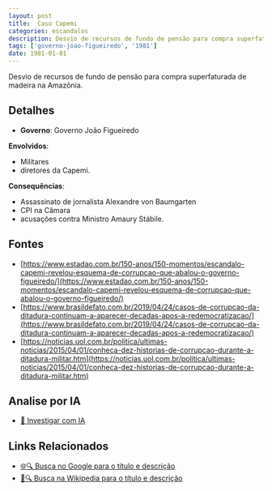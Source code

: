 ```yaml
---
layout: post
title:  Caso Capemi
categories: escandalos
description: Desvio de recursos de fundo de pensão para compra superfaturada de madeira na Amazônia.
tags: ['governo-joao-figueiredo', '1981']
date: 1981-01-01
---
```


Desvio de recursos de fundo de pensão para compra superfaturada de madeira na Amazônia.

## Detalhes
- **Governo**: Governo João Figueiredo

**Envolvidos**:
- Militares
- diretores da Capemi.


**Consequências**:
- Assassinato de jornalista Alexandre von Baumgarten
- CPI na Câmara
- acusações contra Ministro Amaury Stábile.


## Fontes
- [https://www.estadao.com.br/150-anos/150-momentos/escandalo-capemi-revelou-esquema-de-corrupcao-que-abalou-o-governo-figueiredo/](https://www.estadao.com.br/150-anos/150-momentos/escandalo-capemi-revelou-esquema-de-corrupcao-que-abalou-o-governo-figueiredo/)
- [https://www.brasildefato.com.br/2019/04/24/casos-de-corrupcao-da-ditadura-continuam-a-aparecer-decadas-apos-a-redemocratizacao/](https://www.brasildefato.com.br/2019/04/24/casos-de-corrupcao-da-ditadura-continuam-a-aparecer-decadas-apos-a-redemocratizacao/)
- [https://noticias.uol.com.br/politica/ultimas-noticias/2015/04/01/conheca-dez-historias-de-corrupcao-durante-a-ditadura-militar.htm](https://noticias.uol.com.br/politica/ultimas-noticias/2015/04/01/conheca-dez-historias-de-corrupcao-durante-a-ditadura-militar.htm)


## Analise por IA
- [🤖 Investigar com IA](https://www.perplexity.ai/search?q=Caso%20Capemi%20Desvio%20de%20recursos%20de%20fundo%20de%20pens%C3%A3o%20para%20compra%20superfaturada%20de%20madeira%20na%20Amaz%C3%B4nia.%20Governo%20Jo%C3%A3o%20Figueiredo)

## Links Relacionados
- [🌐🔍 Busca no Google para o título e descrição](https://www.google.com/search?q=Caso%20Capemi%20Desvio%20de%20recursos%20de%20fundo%20de%20pens%C3%A3o%20para%20compra%20superfaturada%20de%20madeira%20na%20Amaz%C3%B4nia.%20Governo%20Jo%C3%A3o%20Figueiredo)
- [📖🔍 Busca na Wikipedia para o título e descrição](https://pt.wikipedia.org/w/index.php?search=Caso%20Capemi%20Desvio%20de%20recursos%20de%20fundo%20de%20pens%C3%A3o%20para%20compra%20superfaturada%20de%20madeira%20na%20Amaz%C3%B4nia.%20Governo%20Jo%C3%A3o%20Figueiredo)

